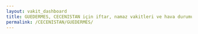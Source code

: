 ```yaml
---
layout: vakit_dashboard
title: GUEDERMES, CECENISTAN için iftar, namaz vakitleri ve hava durumu - ilçe/eyalet seç
permalink: /CECENISTAN/GUEDERMES/
---
```


<script type="text/javascript">
  var GLOBAL_COUNTRY = 'CECENISTAN';
  var GLOBAL_CITY = 'GUEDERMES';
  var GLOBAL_STATE = '';
  var lat = 72;
  var lon = 21;
</script>
